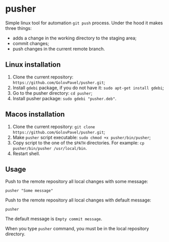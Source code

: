 # pusher 
Simple linux tool for automation `git push` process.
Under the hood it makes three things:

- adds a change in the working directory to the staging area;
- commit changes;
- push changes in the current remote branch.

## Linux installation

1. Clone the current repository: `https://github.com/GolovPavel/pusher.git`;
2. Install `gdebi` package, if you do not have it: `sudo apt-get install gdebi`;
3. Go to the pusher directory: `cd pusher`;
4. Install pusher package: `sudo gdebi "pusher.deb"`.

## Macos installation

1. Clone the current repository: `git clone https://github.com/GolovPavel/pusher.git`;
2. Make `pusher` script executable: `sudo chmod +x pusher/bin/pusher`;
3. Copy script to the one of the `$PATH` directories. For example: `cp pusher/bin/pusher /usr/local/bin`.
4. Restart shell.

## Usage

Push to the remote repository all local changes with some message:

```
pusher "Some message"
```

Push to the remote repository all local changes with default message:

```
pusher
```

The default message is `Empty commit message`.

When you type `pusher` command, you must be in the local repository directory.
